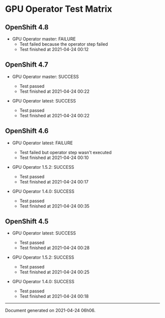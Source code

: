 
GPU Operator Test Matrix
========================

OpenShift 4.8
-------------

* GPU Operator master: FAILURE
  - Test failed because the operator step failed
  - Test finished at 2021-04-24 00:12

OpenShift 4.7
-------------

* GPU Operator master: SUCCESS
  - Test passed
  - Test finished at 2021-04-24 00:22

* GPU Operator latest: SUCCESS
  - Test passed
  - Test finished at 2021-04-24 00:22

OpenShift 4.6
-------------

* GPU Operator latest: FAILURE
  - Test failed but operator step wasn't executed
  - Test finished at 2021-04-24 00:10

* GPU Operator 1.5.2: SUCCESS
  - Test passed
  - Test finished at 2021-04-24 00:17

* GPU Operator 1.4.0: SUCCESS
  - Test passed
  - Test finished at 2021-04-24 00:35

OpenShift 4.5
-------------

* GPU Operator latest: SUCCESS
  - Test passed
  - Test finished at 2021-04-24 00:28

* GPU Operator 1.5.2: SUCCESS
  - Test passed
  - Test finished at 2021-04-24 00:25

* GPU Operator 1.4.0: SUCCESS
  - Test passed
  - Test finished at 2021-04-24 00:18


---
Document generated on 2021-04-24 06h06.

